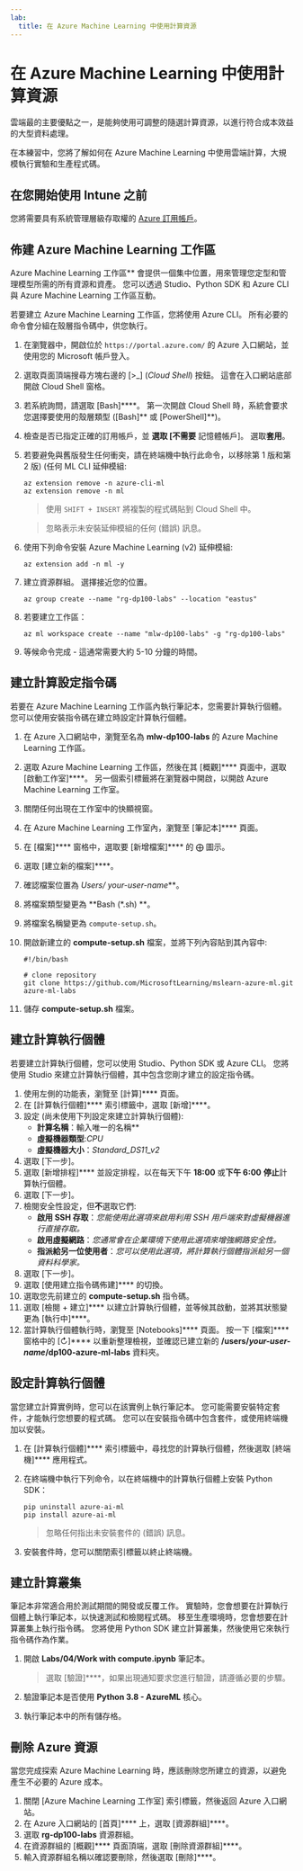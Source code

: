 ```yaml
---
lab:
  title: 在 Azure Machine Learning 中使用計算資源
---
```


# 在 Azure Machine Learning 中使用計算資源

雲端最的主要優點之一，是能夠使用可調整的隨選計算資源，以進行符合成本效益的大型資料處理。

在本練習中，您將了解如何在 Azure Machine Learning 中使用雲端計算，大規模執行實驗和生產程式碼。

## 在您開始使用 Intune 之前

您將需要具有系統管理層級存取權的 [Azure 訂用帳戶](https://azure.microsoft.com/free?azure-portal=true)。

## 佈建 Azure Machine Learning 工作區

Azure Machine Learning 工作區** 會提供一個集中位置，用來管理您定型和管理模型所需的所有資源和資產。 您可以透過 Studio、Python SDK 和 Azure CLI 與 Azure Machine Learning 工作區互動。

若要建立 Azure Machine Learning 工作區，您將使用 Azure CLI。 所有必要的命令會分組在殼層指令碼中，供您執行。

1. 在瀏覽器中，開啟位於 `https://portal.azure.com/` 的 Azure 入口網站，並使用您的 Microsoft 帳戶登入。
1. 選取頁面頂端搜尋方塊右邊的 \[>_] (*Cloud Shell*) 按鈕。 這會在入口網站底部開啟 Cloud Shell 窗格。
1. 若系統詢問，請選取 [Bash]****。 第一次開啟 Cloud Shell 時，系統會要求您選擇要使用的殼層類型 ([Bash]** 或 [PowerShell]**)。
1. 檢查是否已指定正確的訂用帳戶，並 **選取 [不需要** 記憶體帳戶]。 選取**套用**。
1. 若要避免與舊版發生任何衝突，請在終端機中執行此命令，以移除第 1 版和第 2 版) (任何 ML CLI 延伸模組:

    ```azurecli
    az extension remove -n azure-cli-ml
    az extension remove -n ml
    ```

    > 使用 `SHIFT + INSERT` 將複製的程式碼貼到 Cloud Shell 中。

    > 忽略表示未安裝延伸模組的任何 (錯誤) 訊息。

1. 使用下列命令安裝 Azure Machine Learning (v2) 延伸模組:
    
    ```azurecli
    az extension add -n ml -y
    ```

1. 建立資源群組。 選擇接近您的位置。

    ```azurecli
    az group create --name "rg-dp100-labs" --location "eastus"
    ```

1. 若要建立工作區：

    ```azurecli
    az ml workspace create --name "mlw-dp100-labs" -g "rg-dp100-labs"
    ```

1. 等候命令完成 - 這通常需要大約 5-10 分鐘的時間。

## 建立計算設定指令碼

若要在 Azure Machine Learning 工作區內執行筆記本，您需要計算執行個體。 您可以使用安裝指令碼在建立時設定計算執行個體。

1. 在 Azure 入口網站中，瀏覽至名為 **mlw-dp100-labs** 的 Azure Machine Learning 工作區。
1. 選取 Azure Machine Learning 工作區，然後在其 [概觀]**** 頁面中，選取 [啟動工作室]****。 另一個索引標籤將在瀏覽器中開啟，以開啟 Azure Machine Learning 工作室。
1. 關閉任何出現在工作室中的快顯視窗。
1. 在 Azure Machine Learning 工作室內，瀏覽至 [筆記本]**** 頁面。
1. 在 [檔案]**** 窗格中，選取要 [新增檔案]**** 的 &#10753; 圖示。
1. 選取 [建立新的檔案]****。
1. 確認檔案位置為 **Users/* your-user-name***。
1. 將檔案類型變更為 **Bash (*.sh) **。
1. 將檔案名稱變更為 `compute-setup.sh`。
1. 開啟新建立的 **compute-setup.sh** 檔案，並將下列內容貼到其內容中:

    ```azurecli
    #!/bin/bash

    # clone repository
    git clone https://github.com/MicrosoftLearning/mslearn-azure-ml.git azure-ml-labs
    ```

1. 儲存 **compute-setup.sh** 檔案。

## 建立計算執行個體

若要建立計算執行個體，您可以使用 Studio、Python SDK 或 Azure CLI。 您將使用 Studio 來建立計算執行個體，其中包含您剛才建立的設定指令碼。

1. 使用左側的功能表，瀏覽至 [計算]**** 頁面。
1. 在 [計算執行個體]**** 索引標籤中，選取 [新增]****。
1. 設定 (尚未使用下列設定來建立計算執行個體): 
    - **計算名稱**：輸入唯一的名稱**
    - **虛擬機器類型**:*CPU*
    - **虛擬機器大小**：*Standard_DS11_v2*
1. 選取 [下一步]。
1. 選取 [新增排程]**** 並設定排程，以在每天下午 **18:00** 或**下午 6:00** **停止**計算執行個體。
1. 選取 [下一步]。
1. 檢閱安全性設定，但**不**選取它們:
    - **啟用 SSH 存取**：*您能使用此選項來啟用利用 SSH 用戶端來對虛擬機器進行直接存取。*
    - **啟用虛擬網路**：*您通常會在企業環境下使用此選項來增強網路安全性。*
    - **指派給另一位使用者**：*您可以使用此選項，將計算執行個體指派給另一個資料科學家。*
1. 選取 [下一步]。
1. 選取 [使用建立指令碼佈建]**** 的切換。
1. 選取您先前建立的 **compute-setup.sh** 指令碼。
1. 選取 [檢閱 + 建立]**** 以建立計算執行個體，並等候其啟動，並將其狀態變更為 [執行中]****。
1. 當計算執行個體執行時，瀏覽至 [Notebooks]**** 頁面。 按一下 [檔案]**** 窗格中的 [&#8635;]**** 以重新整理檢視，並確認已建立新的 **/users/*your-user-name*/dp100-azure-ml-labs** 資料夾。

## 設定計算執行個體

當您建立計算實例時，您可以在該實例上執行筆記本。 您可能需要安裝特定套件，才能執行您想要的程式碼。 您可以在安裝指令碼中包含套件，或使用終端機加以安裝。

1. 在 [計算執行個體]**** 索引標籤中，尋找您的計算執行個體，然後選取 [終端機]**** 應用程式。
1. 在終端機中執行下列命令，以在終端機中的計算執行個體上安裝 Python SDK：

    ```
    pip uninstall azure-ai-ml
    pip install azure-ai-ml
    ```

    > 忽略任何指出未安裝套件的 (錯誤) 訊息。

1. 安裝套件時，您可以關閉索引標籤以終止終端機。

## 建立計算叢集

筆記本非常適合用於測試期間的開發或反覆工作。 實驗時，您會想要在計算執行個體上執行筆記本，以快速測試和檢閱程式碼。 移至生產環境時，您會想要在計算叢集上執行指令碼。 您將使用 Python SDK 建立計算叢集，然後使用它來執行指令碼作為作業。

1. 開啟 **Labs/04/Work with compute.ipynb** 筆記本。

    > 選取 [驗證]****，如果出現通知要求您進行驗證，請遵循必要的步驟。

1. 驗證筆記本是否使用 **Python 3.8 - AzureML** 核心。
1. 執行筆記本中的所有儲存格。

## 刪除 Azure 資源

當您完成探索 Azure Machine Learning 時，應該刪除您所建立的資源，以避免產生不必要的 Azure 成本。

1. 關閉 [Azure Machine Learning 工作室] 索引標籤，然後返回 Azure 入口網站。
1. 在 Azure 入口網站的 [首頁]**** 上，選取 [資源群組]****。
1. 選取 **rg-dp100-labs** 資源群組。
1. 在資源群組的 [概觀]**** 頁面頂端，選取 [刪除資源群組]****。
1. 輸入資源群組名稱以確認要刪除，然後選取 [刪除]****。
